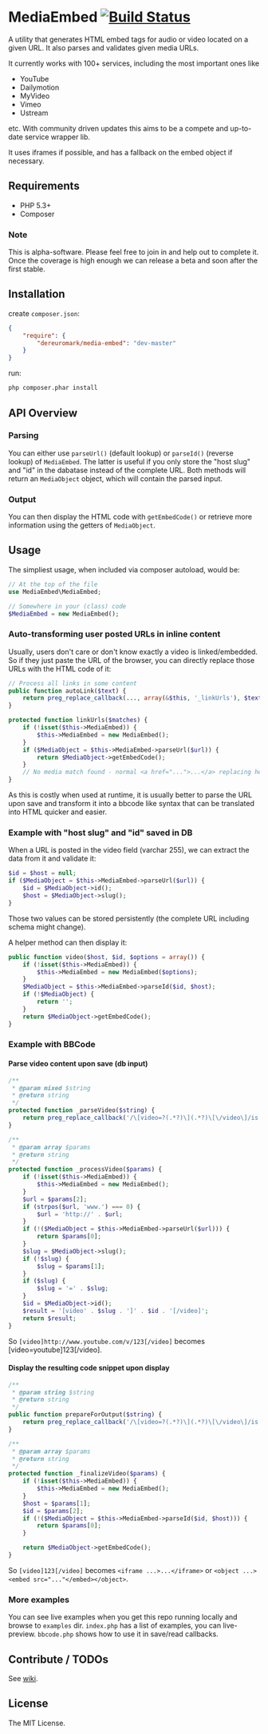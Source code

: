 # MediaEmbed [![Build Status](https://secure.travis-ci.org/dereuromark/MediaEmbed.png?branch=master)](http://travis-ci.org/dereuromark/MediaEmbed)
A utility that generates HTML embed tags for audio or video located on a given URL.
It also parses and validates given media URLs.

It currently works with 100+ services, including the most important ones like

- YouTube
- Dailymotion
- MyVideo
- Vimeo
- Ustream

etc. With community driven updates this aims to be a compete and up-to-date service wrapper lib.

It uses iframes if possible, and has a fallback on the embed object if necessary.

## Requirements

- PHP 5.3+
- Composer

### Note
This is alpha-software. Please feel free to join in and help out to complete it.
Once the coverage is high enough we can release a beta and soon after the first stable.


## Installation

create `composer.json`:

```json
{
    "require": {
        "dereuromark/media-embed": "dev-master"
    }
}
```

run:

```bash
php composer.phar install
```

## API Overview

### Parsing
You can either use `parseUrl()` (default lookup) or `parseId()` (reverse lookup) of `MediaEmbed`.
The latter is useful if you only store the "host slug" and "id" in the dabatase instead of the
complete URL.
Both methods will return an `MediaObject` object, which will contain the parsed input.

### Output
You can then display the HTML code with `getEmbedCode()` or retrieve more information using the getters of `MediaObject`.


## Usage
The simpliest usage, when included via composer autoload, would be:
```php
// At the top of the file
use MediaEmbed\MediaEmbed;

// Somewhere in your (class) code
$MediaEmbed = new MediaEmbed();
```

### Auto-transforming user posted URLs in inline content

Usually, users don't care or don't know exactly a video is linked/embedded.
So if they just paste the URL of the browser, you can directly replace those URLs with the HTML code of it:
```php
// Process all links in some content
public function autoLink($text) {
	return preg_replace_callback(..., array(&$this, '_linkUrls'), $text);
}

protected function linkUrls($matches) {
	if (!isset($this->MediaEmbed)) {
		$this->MediaEmbed = new MediaEmbed();
	}
	if ($MediaObject = $this->MediaEmbed->parseUrl($url)) {
		return $MediaObject->getEmbedCode();
	}
	// No media match found - normal <a href="...">...</a> replacing here
}
```

As this is costly when used at runtime, it is usually better to parse the URL upon save
and transform it into a bbcode like syntax that can be translated into HTML quicker and easier.

### Example with "host slug" and "id" saved in DB
When a URL is posted in the video field (varchar 255), we can extract the data from it and validate it:
```php
$id = $host = null;
if ($MediaObject = $this->MediaEmbed->parseUrl($url)) {
	$id = $MediaObject->id();
	$host = $MediaObject->slug();
}
```
Those two values can be stored persistently (the complete URL including schema might change).

A helper method can then display it:
```php
public function video($host, $id, $options = array()) {
	if (!isset($this->MediaEmbed)) {
		$this->MediaEmbed = new MediaEmbed($options);
	}
	$MediaObject = $this->MediaEmbed->parseId($id, $host);
	if (!$MediaObject) {
		return '';
	}
	return $MediaObject->getEmbedCode();
}
```

### Example with BBCode

#### Parse video content upon save (db input)
```php
/**
 * @param mixed $string
 * @return string
 */
protected function _parseVideo($string) {
	return preg_replace_callback('/\[video=?(.*?)\](.*?)\[\/video\]/is', array($this, '_processVideo'), $string);
}

/**
 * @param array $params
 * @return string
 */
protected function _processVideo($params) {
	if (!isset($this->MediaEmbed)) {
		$this->MediaEmbed = new MediaEmbed();
	}
	$url = $params[2];
	if (strpos($url, 'www.') === 0) {
		$url = 'http://' . $url;
	}
	if (!($MediaObject = $this->MediaEmbed->parseUrl($url))) {
		return $params[0];
	}
	$slug = $MediaObject->slug();
	if (!$slug) {
		$slug = $params[1];
	}
	if ($slug) {
		$slug = '=' . $slug;
	}
	$id = $MediaObject->id();
	$result = '[video' . $slug . ']' . $id . '[/video]';
	return $result;
}
```

So `[video]http://www.youtube.com/v/123[/video]` becomes [video=youtube]123[/video].

#### Display the resulting code snippet upon display
```php
/**
 * @param string $string
 * @return string
 */
public function prepareForOutput($string) {
	return preg_replace_callback('/\[video=?(.*?)\](.*?)\[\/video\]/is', array($this, '_finalizeVideo'), $string);
}

/**
 * @param array $params
 * @return string
 */
protected function _finalizeVideo($params) {
	if (!isset($this->MediaEmbed)) {
		$this->MediaEmbed = new MediaEmbed();
	}
	$host = $params[1];
	$id = $params[2];
	if (!($MediaObject = $this->MediaEmbed->parseId($id, $host))) {
		return $params[0];
	}

	return $MediaObject->getEmbedCode();
}
```

So `[video]123[/video]` becomes `<iframe ...>...</iframe>` or `<object ...><embed src="..."</embed></object>`.

### More examples
You can see live examples when you get this repo running locally and browse to `examples` dir.
`index.php` has a list of examples, you can live-preview. `bbcode.php` shows how to use it in save/read callbacks.

## Contribute / TODOs
See [wiki](https://github.com/dereuromark/MediaEmbed/wiki).

## License

The MIT License.